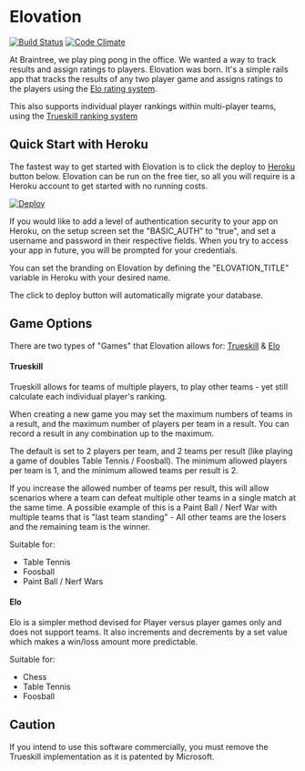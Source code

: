 Elovation
===========================

[![Build Status](https://travis-ci.org/elovation/elovation.png?branch=master)](https://travis-ci.org/elovation/elovation)
[![Code Climate](https://codeclimate.com/github/elovation/elovation/badges/gpa.svg)](https://codeclimate.com/github/elovation/elovation)

At Braintree, we play ping pong in the office. We wanted a way to track results and assign ratings to players. Elovation was born. It's a simple rails app that tracks the results of any two player game and assigns ratings to the players using the [Elo rating system](http://en.wikipedia.org/wiki/Elo_rating_system).

This also supports individual player rankings within multi-player teams, using the [Trueskill ranking system](http://research.microsoft.com/en-us/projects/trueskill/)


Quick Start with Heroku
---------------------------

The fastest way to get started with Elovation is to click the deploy to [Heroku](http://www.heroku.com) button below. Elovation can be run on the free tier, so all you will require is a Heroku account to get started with no running costs.

[![Deploy](https://www.herokucdn.com/deploy/button.png)](https://heroku.com/deploy?template=https://github.com/mallan1121/elovation)

If you would like to add a level of authentication security to your app on Heroku, on the setup screen set the "BASIC_AUTH" to "true", and set a username and password in their respective fields. When you try to access your app in future, you will be prompted for your credentials.

You can set the branding on Elovation by defining the "ELOVATION_TITLE" variable in Heroku with your desired name.

The click to deploy button will automatically migrate your database.

Game Options
------------
There are two types of "Games" that Elovation allows for: [Trueskill](https://en.wikipedia.org/wiki/TrueSkill) & [Elo](https://en.wikipedia.org/wiki/Elo_rating_system)

#### Trueskill
Trueskill allows for teams of multiple players, to play other teams - yet still calculate each individual player's ranking.

When creating a new game you may set the maximum numbers of teams in a result, and the maximum number of players per team in a result. You can record a result in any combination up to the maximum.  

The default is set to 2 players per team, and 2 teams per result (like playing a game of doubles Table Tennis / Foosball). The minimum allowed players per team is 1, and the minimum allowed teams per result is 2.

If you increase the allowed number of teams per result, this will allow scenarios where a team can defeat multiple other teams in a single match at the same time. A possible example of this is a Paint Ball / Nerf War with multiple teams that is "last team standing" - All other teams are the losers and the remaining team is the winner.

Suitable for:
- Table Tennis
- Foosball
- Paint Ball / Nerf Wars

#### Elo
Elo is a simpler method devised for Player versus player games only and does not support teams. It also increments and decrements by a set value which makes a win/loss amount more predictable.

Suitable for:
- Chess
- Table Tennis
- Foosball

Caution
-------
If you intend to use this software commercially, you must remove the Trueskill implementation as it is patented by Microsoft.

